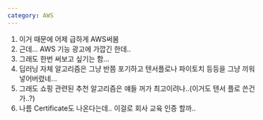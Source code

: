 ```yaml
---
category: AWS
---
```


1. 이거 때문에 어제 급하게 AWS써봄
2. 근데... AWS 기능 광고에 가깝긴 한데..
3. 그래도 한번 써보고 싶기는 함...
4. 딥러닝 자체 알고리즘은 그냥 반쯤 포기하고 텐서플로나 파이토치 등등을 그냥 끼워넣어버렸네...
5. 그래도 쇼핑 관련된 추천 알고리즘은 얘들 꺼가 최고이려나..(이거도 텐서 플로 쓴건가..?)
6. 나름 Certificate도 나온다는데.. 이걸로 회사 교육 인증 할까..
